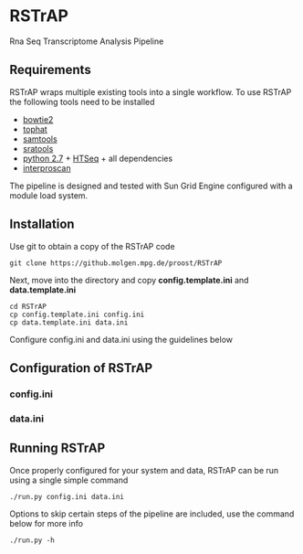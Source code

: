 # RSTrAP
Rna Seq Transcriptome Analysis Pipeline

## Requirements
RSTrAP wraps multiple existing tools into a single workflow. To use RSTrAP the following tools need to be installed

  * [bowtie2](http://bowtie-bio.sourceforge.net/bowtie2/index.shtml)
  * [tophat](https://ccb.jhu.edu/software/tophat/manual.shtml)
  * [samtools](http://www.htslib.org/)
  * [sratools](http://ncbi.github.io/sra-tools/)
  * [python 2.7](https://www.python.org/download/releases/2.7/) + [HTSeq](http://www-huber.embl.de/users/anders/HTSeq/doc/index.html) + all dependencies
  * [interproscan](https://www.ebi.ac.uk/interpro/)

The pipeline is designed and tested with Sun Grid Engine configured with a module load system.

## Installation
Use git to obtain a copy of the RSTrAP code

    git clone https://github.molgen.mpg.de/proost/RSTrAP

Next, move into the directory and copy **config.template.ini** and **data.template.ini**

    cd RSTrAP
    cp config.template.ini config.ini
    cp data.template.ini data.ini

Configure config.ini and data.ini using the guidelines below

## Configuration of RSTrAP
### config.ini

### data.ini

## Running RSTrAP
Once properly configured for your system and data, RSTrAP can be run using a single simple command

    ./run.py config.ini data.ini

Options to skip certain steps of the pipeline are included, use the command below for more info

    ./run.py -h


